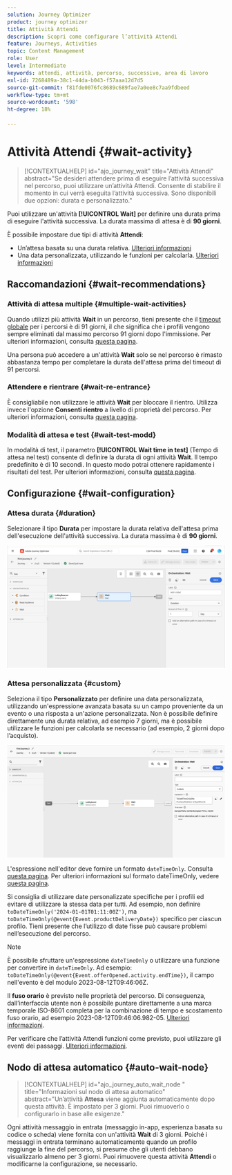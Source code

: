 ```yaml
---
solution: Journey Optimizer
product: journey optimizer
title: Attività Attendi
description: Scopri come configurare l’attività Attendi
feature: Journeys, Activities
topic: Content Management
role: User
level: Intermediate
keywords: attendi, attività, percorso, successivo, area di lavoro
exl-id: 7268489a-38c1-44da-b043-f57aaa12d7d5
source-git-commit: f81fde0076fc8689c689fae7a0ee8c7aa9fdbeed
workflow-type: tm+mt
source-wordcount: '598'
ht-degree: 18%

---
```


# Attività Attendi {#wait-activity}

>[!CONTEXTUALHELP]
>id="ajo_journey_wait"
>title="Attività Attendi"
>abstract="Se desideri attendere prima di eseguire l’attività successiva nel percorso, puoi utilizzare un’attività Attendi. Consente di stabilire il momento in cui verrà eseguita l’attività successiva. Sono disponibili due opzioni: durata e personalizzato."

Puoi utilizzare un&#39;attività **[!UICONTROL Wait]** per definire una durata prima di eseguire l&#39;attività successiva.  La durata massima di attesa è di **90 giorni**.

È possibile impostare due tipi di attività **Attendi**:

* Un’attesa basata su una durata relativa. [Ulteriori informazioni](#duration)
* Una data personalizzata, utilizzando le funzioni per calcolarla. [Ulteriori informazioni](#custom)

<!--
* [Email send time optimization](#email_send_time_optimization)
* [Fixed date](#fixed_date) 
-->

## Raccomandazioni {#wait-recommendations}

### Attività di attesa multiple {#multiple-wait-activities}

Quando utilizzi più attività **Wait** in un percorso, tieni presente che il [timeout globale](journey-properties.md#global_timeout) per i percorsi è di 91 giorni, il che significa che i profili vengono sempre eliminati dal massimo percorso 91 giorni dopo l&#39;immissione. Per ulteriori informazioni, consulta [questa pagina](journey-properties.md#global_timeout).

Una persona può accedere a un&#39;attività **Wait** solo se nel percorso è rimasto abbastanza tempo per completare la durata dell&#39;attesa prima del timeout di 91 percorsi.

### Attendere e rientrare {#wait-re-entrance}

È consigliabile non utilizzare le attività **Wait** per bloccare il rientro. Utilizza invece l&#39;opzione **Consenti rientro** a livello di proprietà del percorso. Per ulteriori informazioni, consulta [questa pagina](../building-journeys/journey-properties.md#entrance).

### Modalità di attesa e test {#wait-test-modd}

In modalità di test, il parametro **[!UICONTROL Wait time in test]** (Tempo di attesa nel test) consente di definire la durata di ogni attività **Wait**. Il tempo predefinito è di 10 secondi. In questo modo potrai ottenere rapidamente i risultati del test. Per ulteriori informazioni, consulta [questa pagina](../building-journeys/testing-the-journey.md).

## Configurazione {#wait-configuration}

### Attesa durata {#duration}

Selezionare il tipo **Durata** per impostare la durata relativa dell&#39;attesa prima dell&#39;esecuzione dell&#39;attività successiva. La durata massima è di **90 giorni**.

![Definisci la durata dell&#39;attesa](assets/journey55.png)

<!--
## Fixed date wait{#fixed_date}

Select the date for the execution of the next activity.

![](assets/journey56.png)

-->

### Attesa personalizzata {#custom}

Seleziona il tipo **Personalizzato** per definire una data personalizzata, utilizzando un&#39;espressione avanzata basata su un campo proveniente da un evento o una risposta a un&#39;azione personalizzata. Non è possibile definire direttamente una durata relativa, ad esempio 7 giorni, ma è possibile utilizzare le funzioni per calcolarla se necessario (ad esempio, 2 giorni dopo l’acquisto).

![Definisci un&#39;attesa personalizzata con un&#39;espressione](assets/journey57.png)

L&#39;espressione nell&#39;editor deve fornire un formato `dateTimeOnly`. Consulta [questa pagina](expression/expressionadvanced.md). Per ulteriori informazioni sul formato dateTimeOnly, vedere [questa pagina](expression/data-types.md).

Si consiglia di utilizzare date personalizzate specifiche per i profili ed evitare di utilizzare la stessa data per tutti. Ad esempio, non definire `toDateTimeOnly('2024-01-01T01:11:00Z')`, ma `toDateTimeOnly(@event{Event.productDeliveryDate})` specifico per ciascun profilo. Tieni presente che l’utilizzo di date fisse può causare problemi nell’esecuzione del percorso.


>[!NOTE]
>
>È possibile sfruttare un&#39;espressione `dateTimeOnly` o utilizzare una funzione per convertire in `dateTimeOnly`. Ad esempio: `toDateTimeOnly(@event{Event.offerOpened.activity.endTime})`, il campo nell&#39;evento è del modulo 2023-08-12T09:46:06Z.
>
>Il **fuso orario** è previsto nelle proprietà del percorso. Di conseguenza, dall’interfaccia utente non è possibile puntare direttamente a una marca temporale ISO-8601 completa per la combinazione di tempo e scostamento fuso orario, ad esempio 2023-08-12T09:46:06.982-05. [Ulteriori informazioni](../building-journeys/timezone-management.md).


Per verificare che l’attività Attendi funzioni come previsto, puoi utilizzare gli eventi dei passaggi. [Ulteriori informazioni](../reports/query-examples.md#common-queries).

<!--## Email send time optimization{#email_send_time_optimization}

This type of wait uses a score calculated in Adobe Experience Platform. The score calculates the propensity to click or open an email in the future based on past behavior. Note that the algorithm calculating the score needs a certain amount of data to work. As a result, when it does not have enough data, the default wait time will apply. At publication time, you'll be notified that the default time applies.

>[!NOTE]
>
>The first event of your journey must have a namespace.
>
>This capability is only available after an **[!UICONTROL Email]** activity. You need to have Adobe Campaign Standard.

1. In the **[!UICONTROL Amount of time]** field, define the number of hours to consider to optimize email sending.
1. In the **[!UICONTROL Optimization type]** field, choose if the optimization should increase clicks or opens.
1. In the **[!UICONTROL Default time]** field, define the default time to wait if the predictive send time score is not available.

    >[!NOTE]
    >
    >Note that the send time score can be unavailable because there is not enough data to perform the calculation. In this case, you will be informed, at publication time, that the default time applies.

![](assets/journey57bis.png)-->

## Nodo di attesa automatico  {#auto-wait-node}


>[!CONTEXTUALHELP]
>id="ajo_journey_auto_wait_node "
>title="Informazioni sul nodo di attesa automatico"
>abstract="Un’attività **Attesa** viene aggiunta automaticamente dopo questa attività. È impostato per 3 giorni. Puoi rimuoverlo o configurarlo in base alle esigenze."

Ogni attività messaggio in entrata (messaggio in-app, esperienza basata su codice o scheda) viene fornita con un&#39;attività **Wait** di 3 giorni. Poiché i messaggi in entrata terminano automaticamente quando un profilo raggiunge la fine del percorso, si presume che gli utenti debbano visualizzarlo almeno per 3 giorni. Puoi rimuovere questa attività **Attendi** o modificarne la configurazione, se necessario.